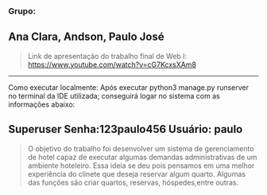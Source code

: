 ### Grupo:
Ana Clara,
Andson,
Paulo José
---------------------------------------------------------------------------------------------

> Link de apresentação do trabalho final de Web I: https://www.youtube.com/watch?v=cG7KcxsXAm8
---------------------------------------------------------------------------------------------

Como executar localmente:
Após executar python3 manage.py runserver no terminal da IDE utilizada; conseguirá logar no sistema com as informações abaixo:

Superuser
Senha:123paulo456
Usuário: paulo
---------------------------------------------------------------------------------------------

> O objetivo do trabalho foi desenvolver um sistema de gerenciamento de hotel capaz de executar algumas demandas administrativas de um ambiente hoteleiro. Essa ideia se deu pois pensamos em uma melhor experiência do clinete que deseja reservar algum quarto. Algumas das funções são criar quartos, reservas, hóspedes,entre outras. 




